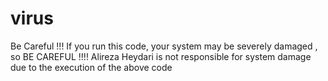 # virus
Be Careful !!!
If you run this code, your system may be severely damaged , so BE CAREFUL !!!!
Alireza Heydari is not responsible for system damage due to the execution of the above code
